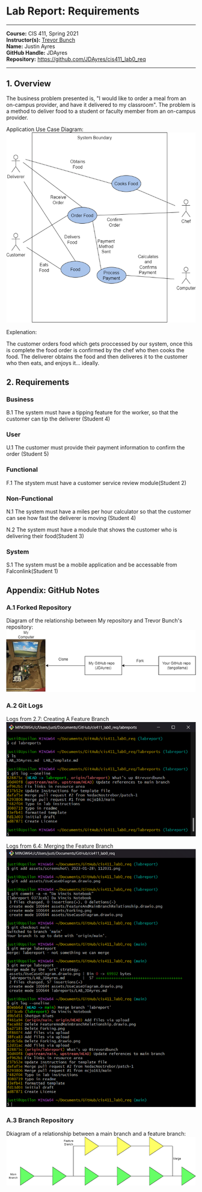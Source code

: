 # Lab Report: Requirements
___
**Course:** CIS 411, Spring 2021  
**Instructor(s):** [Trevor Bunch](https://github.com/trevordbunch)  
**Name:** Justin Ayres  
**GitHub Handle:** JDAyres   
**Repository:** https://github.com/JDAyres/cis411_lab0_req 
___

## 1. Overview
The business problem presented is, "I would like to order a meal from an on-campus provider, and have it delivered to my classroom". The problem is a method to deliver food to a student or faculty member from an on-campus provider.


Application Use Case Diagram:  
![Use Case](../assets/UseCaseDiagram.drawio.png)

Explenation:

The customer orders food which gets proccessed by our system, once this is complete the food order is confirmed by the chef who then cooks the food. The deliverer obtains the food and then deliveres it to the customer who then eats, and enjoys it... ideally.                   

## 2. Requirements
### Business 
B.1 The system must have a tipping feature for the worker, so that the customer can tip the deliverer (Student 4)
### User
U.1 The customer must provide their payment information to confirm the order (Student 5)
### Functional
F.1 The stystem must have a customer service review module(Student 2)

### Non-Functional
N.1 The system must have a miles per hour calculator so that the customer can see how fast the deliverer is moving (Student 4)

N.2 The system must have a module that shows the customer who is delivering their food(Student 3)
### System
S.1 The system must be a mobile application and be accessable from Falconlink(Student 1)




## Appendix: GitHub Notes

### A.1 Forked Repository
Diagram of the relationship between My repository and Trevor Bunch's repository:
![Diagram](/assets/Forking.drawio.png)

### A.2 Git Logs
Logs from 2.7: Creating A Feature Branch
![Logs](../assets/Screenshot%202023-01-28%20112031.png)

Logs from 6.4: Merging the Feature Branch
![Logs](../assets/MergingLogs.png)

### A.3 Branch Repository
Dkiagram of a relationship between a main branch and a feature branch:
![Diagram](/assets/FeatureAndMainBranchRelationship.drawio.png)
